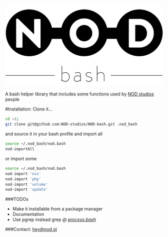 ![NODstrap](/.logo.bash.png?raw=true "NODstrap")

A bash helper library that includes some functions used by [NOD studios](http://nod.st) people

#Installation:
Clone it...
```bash
cd ~/;
git clone git@github.com:NOD-studios/NOD-bash.git .nod_bash
```
and source it in your bash profile and import all
```bash
source ~/.nod_bash/nod.bash
nod-importAll
```
or import some
```bash
source ~/.nod_bash/nod.bash
nod-import 'osx'
nod-import 'php'
nod-import 'volume'
nod-import 'update'
```

###TODOs
- Make it installable from a package manager
- Documentation
- Use pgrep instead grep *@ [process.bash](/nod/process.bash "process.bash")*

###Contact:
[hey@nod.st](mailto:hey@nod.st)
